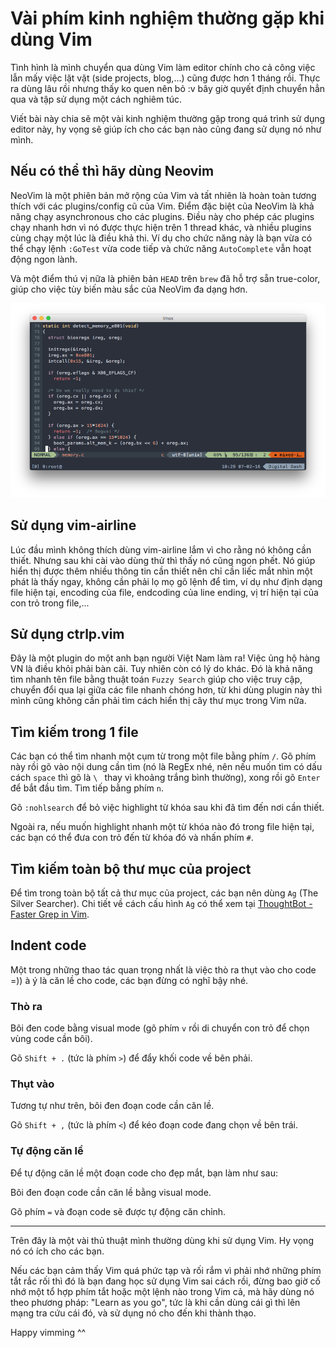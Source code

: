 # Vài phím kinh nghiệm thường gặp khi dùng Vim

Tình hình là mình chuyển qua dùng Vim làm editor chính cho cả công việc lẫn mấy việc lặt vặt (side projects, blog,...) cũng được hơn 1 tháng rồi. Thực ra dùng lâu rồi nhưng thấy ko quen nên bỏ :v bây giờ quyết định chuyển hẳn qua và tập sử dụng một cách nghiêm túc.

Viết bài này chia sẽ một vài kinh nghiệm thường gặp trong quá trình sử dụng editor này, hy vọng sẽ giúp ích cho các bạn nào cũng đang sử dụng nó như mình.

## Nếu có thể thì hãy dùng Neovim

NeoVim là một phiên bản mở rộng của Vim và tất nhiên là hoàn toàn tương thích với các plugins/config cũ của Vim. Điểm đặc biệt của NeoVim là khả năng chạy asynchronous cho các plugins. Điều này cho phép các plugins chạy nhanh hơn vì nó được thực hiện trên 1 thread khác, và nhiều plugins cùng chạy một lúc là điều khả thi. Ví dụ cho chức năng này là bạn vừa có thể chạy lệnh `:GoTest` vừa code tiếp và chức năng `AutoComplete` vẫn hoạt động ngon lành.

Và một điểm thú vị nữa là phiên bản `HEAD` trên `brew` đã hỗ trợ sẵn true-color, giúp cho việc tùy biến màu sắc của NeoVim đa dạng hơn.

![](./img/vimtmux.png)

## Sử dụng vim-airline

Lúc đầu mình không thích dùng vim-airline lắm vì cho rằng nó không cần thiết. Nhưng sau khi cài vào dùng thử thì thấy nó cũng ngon phết. Nó giúp hiển thị được thêm nhiều thông tin cần thiết nên chỉ cần liếc mắt nhìn một phát là thấy ngay, không cần phải lọ mọ gõ lệnh để tìm, ví dụ như định dạng file hiện tại, encoding của file, endcoding của line ending, vị trí hiện tại của con trỏ trong file,...

## Sử dụng ctrlp.vim

Đây là một plugin do một anh bạn người Việt Nam làm ra! Việc ủng hộ hàng VN là điều khỏi phải bàn cãi. Tuy nhiên còn có lý do khác. Đó là khả năng tìm nhanh tên file bằng thuật toán `Fuzzy Search` giúp cho việc truy cập, chuyển đổi qua lại giữa các file nhanh chóng hơn, từ khi dùng plugin này thì mình cũng không cần phải tìm cách hiển thị cây thư mục trong Vim nữa.

## Tìm kiếm trong 1 file

Các bạn có thể tìm nhanh một cụm từ trong một file bằng phím `/`. Gõ phím này rồi gõ vào nội dung cần tìm (nó là RegEx nhé, nên nếu muốn tìm có dấu cách `space` thì gõ là `\ ` thay vì khoảng trắng bình thường), xong rồi gõ `Enter` để bắt đầu tìm. Tìm tiếp bằng phím `n`.

Gõ `:nohlsearch` để bỏ việc highlight từ khóa sau khi đã tìm đến nơi cần thiết.

Ngoài ra, nếu muốn highlight nhanh một từ khóa nào đó trong file hiện tại, các bạn có thể đưa con trỏ đến từ khóa đó và nhấn phím `#`.

## Tìm kiếm toàn bộ thư mục của project

Để tìm trong toàn bộ tất cả thư mục của project, các bạn nên dùng `Ag` (The Silver Searcher). Chi tiết về cách cấu hình `Ag` có thể xem tại [ThoughtBot - Faster Grep in Vim](https://robots.thoughtbot.com/faster-grepping-in-vim).

## Indent code

Một trong những thao tác quan trọng nhất là việc thò ra thụt vào cho code =)) à ý là căn lề cho code, các bạn đừng có nghĩ bậy nhé.

### Thò ra

Bôi đen code bằng visual mode (gõ phím `v` rồi di chuyển con trỏ để chọn vùng code cần bôi).

Gõ `Shift + .` (tức là phím `>`) để đẩy khối code về bên phải.

### Thụt vào

Tương tự như trên, bôi đen đoạn code cần căn lề.

Gõ `Shift + ,` (tức là phím `<`) để kéo đoạn code đang chọn về bên trái.

### Tự động căn lề

Để tự động căn lề một đoạn code cho đẹp mắt, bạn làm như sau:

Bôi đen đoạn code cần căn lề bằng visual mode.

Gõ phím `=` và đoạn code sẽ được tự động căn chỉnh.

---

Trên đây là một vài thủ thuật mình thường dùng khi sử dụng Vim. Hy vọng nó có ích cho các bạn.

Nếu các bạn cảm thấy Vim quá phức tạp và rối rắm vì phải nhớ những phím tắt rắc rối thì đó là bạn đang học sử dụng Vim sai cách rồi, đừng bao giờ cố nhớ một tổ hợp phím tắt hoặc một lệnh nào trong Vim cả, mà hãy dùng nó theo phương pháp: "Learn as you go", tức là khi cần dùng cái gì thì lên mạng tra cứu cái đó, và sử dụng nó cho đến khi thành thạo.

Happy vimming ^^
